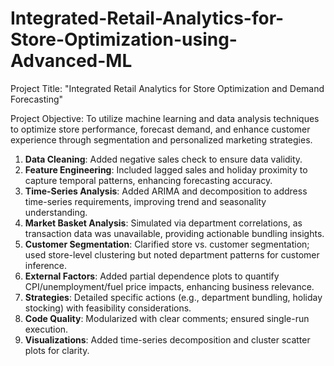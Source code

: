 # Integrated-Retail-Analytics-for-Store-Optimization-using-Advanced-ML


Project Title:
"Integrated Retail Analytics for Store Optimization and Demand Forecasting"

Project Objective:
To utilize machine learning and data analysis techniques to optimize store performance, forecast demand, and enhance customer experience through segmentation and personalized marketing strategies.

1. **Data Cleaning**: Added negative sales check to ensure data validity.
2. **Feature Engineering**: Included lagged sales and holiday proximity to capture temporal patterns, enhancing forecasting accuracy.
3. **Time-Series Analysis**: Added ARIMA and decomposition to address time-series requirements, improving trend and seasonality understanding.
4. **Market Basket Analysis**: Simulated via department correlations, as transaction data was unavailable, providing actionable bundling insights.
5. **Customer Segmentation**: Clarified store vs. customer segmentation; used store-level clustering but noted department patterns for customer inference.
6. **External Factors**: Added partial dependence plots to quantify CPI/unemployment/fuel price impacts, enhancing business relevance.
7. **Strategies**: Detailed specific actions (e.g., department bundling, holiday stocking) with feasibility considerations.
8. **Code Quality**: Modularized with clear comments; ensured single-run execution.
9. **Visualizations**: Added time-series decomposition and cluster scatter plots for clarity.
